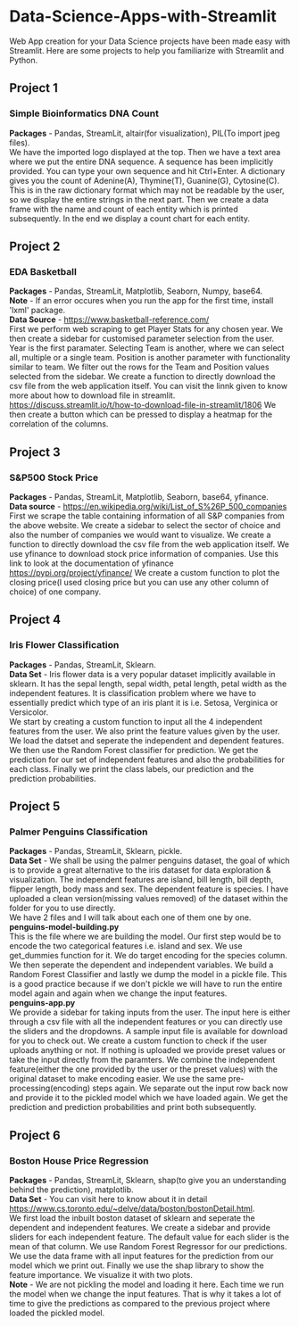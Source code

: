 # Data-Science-Apps-with-Streamlit
Web App creation for your Data Science projects have been made easy with Streamlit. Here are some projects to help you familiarize with Streamlit and Python.


## Project 1
### Simple Bioinformatics DNA Count
**Packages** - Pandas, StreamLit, altair(for visualization), PIL(To import jpeg files).  
We have the imported logo displayed at the top. Then we have a text area where we put the entire DNA sequence. A sequence has been implicitly provided. You can type your own sequence and hit Ctrl+Enter.
A dictionary gives you the count of Adenine(A), Thymine(T), Guanine(G), Cytosine(C). This is in the raw dictionary format which may not be readable by the user, so we display the entire strings in the next part. Then we create a data frame with the name and count of each entity which is printed subsequently. In the end we display a count chart for each entity.

## Project 2
### EDA Basketball
**Packages** - Pandas, StreamLit, Matplotlib, Seaborn, Numpy, base64.  
**Note** - If an error occures when you run the app for the first time, install 'lxml' package.  
**Data Source** - https://www.basketball-reference.com/  
First we perform web scraping to get Player Stats for any chosen year.
We then create a sidebar for customised parameter selection from the user. Year is the first paramater. Selecting Team is another, where we can select all, multiple or a single team. Position is another parameter with functionality similar to team.
We filter out the rows for the Team and Position values selected from the sidebar.
We create a function to directly download the csv file from the web application itself. You can visit the linnk given to know more about how to download file in streamlit.
https://discuss.streamlit.io/t/how-to-download-file-in-streamlit/1806
We then create a button which can be pressed to display a heatmap for the correlation of the columns.

## Project 3
### S&P500 Stock Price
**Packages** - Pandas, StreamLit, Matplotlib, Seaborn, base64, yfinance.  
**Data source** - https://en.wikipedia.org/wiki/List_of_S%26P_500_companies  
First we scrape the table containing information of all S&P companies from the above website. We create a sidebar to select the sector of choice and also the number of companies we would want to visualize. We create a function to directly download the csv file from the web application itself. We use yfinance to download stock price information of companies. Use this link to look at the documentation of yfinance https://pypi.org/project/yfinance/
We create a custom function to plot the closing price(I used closing price but you can use any other column of choice) of one company.

## Project 4
### Iris Flower Classification
**Packages** - Pandas, StreamLit, Sklearn.  
**Data Set** - Iris flower data is a very popular dataset implicitly available in sklearn. It has the sepal length, sepal width, petal length, petal width as the independent features. It is  classification problem where we have to essentially predict which type of an iris plant it is i.e. Setosa, Verginica or Versicolor.  
We start by creating a custom function to input all the 4 independent features from the user. We also print the feature values given by the user. We load the datset and seperate the independent and dependent features. We then use the Random Forest classifier for prediction. We get the prediction for our set of independent features and also the probabilities for each class. Finally we print the class labels, our prediction and the prediction probabilities.

## Project 5
### Palmer Penguins Classification
**Packages** - Pandas, StreamLit, Sklearn, pickle.  
**Data Set** - We shall be using the palmer penguins dataset, the goal of which is to provide a great alternative to the iris dataset for data exploration & visualization. The independent features are island, bill length, bill depth, flipper length, body mass and sex. The dependent feature is species. I have uploaded a clean version(missing values removed) of the dataset within the folder for you to use directly.  
We have 2 files and I will talk about each one of them one by one.  
**penguins-model-building.py**  
This is the file where we are building the model. Our first step would be to encode the two categorical features i.e. island and sex. We use get_dummies function for it. We do target encoding for the species column. We then seperate the dependent and independent variables. We build a Random Forest Classifier and lastly we dump the model in a pickle file. This is a good practice because if we don't pickle we will have to run the entire model again and again when we change the input features.  
**penguins-app.py**  
We provide a sidebar for taking inputs from the user. The input here is either through a csv file with all the independent features or you can directly use the sliders and the dropdowns. A sample input file is available for download for you to check out. We create a custom function to check if the user uploads anything or not. If nothing is uploaded we provide preset values or take the input directly from the paramters. We combine the independent feature(either the one provided by the user or the preset values) with the original dataset to make encoding easier. We use the same pre-processing(encoding) steps again. We separate out the input row back now and provide it to the pickled model which we have loaded again. We get the prediction and prediction probabilities and print both subsequently.

## Project 6
### Boston House Price Regression
**Packages** - Pandas, StreamLit, Sklearn, shap(to give you an understanding behind the prediction), matplotlib.  
**Data Set** - You can visit here to know about it in detail https://www.cs.toronto.edu/~delve/data/boston/bostonDetail.html.  
We first load the inbuilt boston dataset of sklearn and seperate the dependent and independent features. We create a sidebar and provide sliders for each independent feature. The default value for each slider is the mean of that column. We use Random Forest Regressor for our predictions. We use the data frame with all input features for the prediction from our model which we print out. Finally we use the shap library to show the feature importance. We visualize it with two plots.  
**Note** - We are not pickling the model and loading it here. Each time we run the model when we change the input features. That is why it takes a lot of time to give the predictions as compared to the previous project where loaded the pickled model. 
